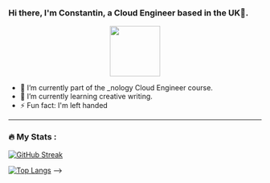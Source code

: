 ### Hi there, I'm Constantin, a Cloud Engineer based in the UK👋.

<div id="header" align="center">
  <img src="https://media.giphy.com/media/M9gbBd9nbDrOTu1Mqx/giphy.gif" width="100"/>
</div>

- 🔭 I’m currently part of the _nology Cloud Engineer course.
- 🌱 I’m currently learning creative writing.
- ⚡ Fun fact: I'm left handed

---

### :fire: My Stats :
[![GitHub Streak](http://github-readme-streak-stats.herokuapp.com?user=constantin-coica&theme=dark&background=000000)](https://git.io/streak-stats)

[![Top Langs](https://github-readme-stats.vercel.app/api/top-langs/?username=constantin-coica&layout=compact&theme=vision-friendly-dark)](https://github.com/anuraghazra/github-readme-stats)
-->
